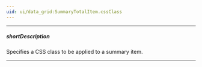```yaml
---
uid: ui/data_grid:SummaryTotalItem.cssClass
---
```

---
##### shortDescription
Specifies a CSS class to be applied to a summary item.

---
<!--
You can change the appearance of summary items using CSS styles. To apply a style to a summary item, implement a &lt;a href="http://www.w3schools.com/cssref/sel_class.asp" target="_blank"&gt;CSS class&lt;/a&gt;, which may contain various &lt;a href="http://www.w3schools.com/cssref/default.asp" target="_blank"&gt;properties&lt;/a&gt;, and assign the name of this class to the **cssClass** property of the summary item.
-->